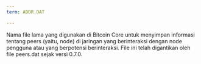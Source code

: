 ```yaml
---
term: ADDR.DAT

---
```

Nama file lama yang digunakan di Bitcoin Core untuk menyimpan informasi tentang peers (yaitu, node) di jaringan yang berinteraksi dengan node pengguna atau yang berpotensi berinteraksi. File ini telah digantikan oleh file peers.dat sejak versi 0.7.0.